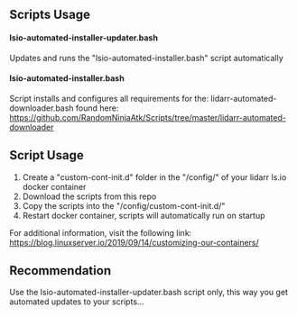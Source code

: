## Scripts Usage

#### lsio-automated-installer-updater.bash
Updates and runs the "lsio-automated-installer.bash" script automatically<br />

#### lsio-automated-installer.bash
Script installs and configures all requirements for the: lidarr-automated-downloader.bash found here: https://github.com/RandomNinjaAtk/Scripts/tree/master/lidarr-automated-downloader

## Script Usage

1. Create a "custom-cont-init.d" folder in the "/config/" of your lidarr ls.io docker container
1. Download the scripts from this repo
1. Copy the scripts into the "/config/custom-cont-init.d/"
1. Restart docker container, scripts will automatically run on startup

For additional information, visit the following link:
https://blog.linuxserver.io/2019/09/14/customizing-our-containers/

## Recommendation
Use the lsio-automated-installer-updater.bash script only, this way you get automated updates to your scripts...
